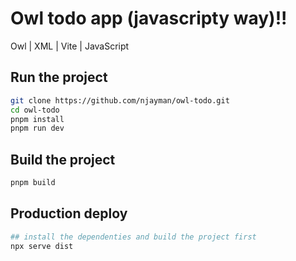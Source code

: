 # Owl todo app (javascripty way)!!

Owl | XML | Vite | JavaScript

## Run the project


```bash
git clone https://github.com/njayman/owl-todo.git
cd owl-todo
pnpm install
pnpm run dev
```

## Build the project

```bash
pnpm build
```

## Production deploy
```bash
## install the dependenties and build the project first
npx serve dist
```
